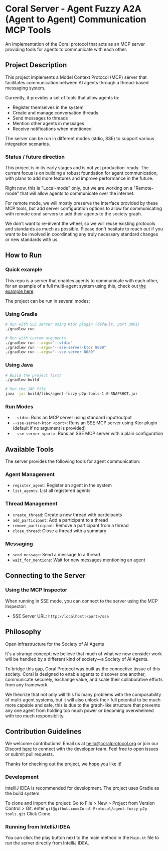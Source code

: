 # Coral Server - Agent Fuzzy A2A (Agent to Agent) Communication MCP Tools

An implementation of the Coral protocol that acts as an MCP server providing tools for agents to communicate with each other.

## Project Description

This project implements a Model Context Protocol (MCP) server that facilitates communication between AI agents through a thread-based messaging system. 


Currently, it provides a set of tools that allow agents to:

- Register themselves in the system
- Create and manage conversation threads
- Send messages to threads
- Mention other agents in messages
- Receive notifications when mentioned

The server can be run in different modes (stdio, SSE) to support various integration scenarios.

### Status / future direction
This project is in its early stages and is not yet production-ready. The current focus is on building a robust foundation for agent communication, with plans to add more features and improve performance in the future.

Right now, this is "Local-mode" only, but we are working on a "Remote-mode" that will allow agents to communicate over the internet.

For remote mode, we will mostly preserve the interface provided by these MCP tools, but add server configuration options to allow for communicating with remote coral servers to add their agents to the society graph.

We don't want to re-invent the wheel, so we will reuse existing protocols and standards as much as possible.
Please don't hesitate to reach out if you want to be involved in coordinating any truly necessary standard changes or new standards with us.

## How to Run

### Quick example
This repo is a server that enables agents to communicate with each other, for an example of a full multi-agent system using this, check out
[the example here](/examples/example-agent).

The project can be run in several modes:

### Using Gradle

```bash
# Run with SSE server using Ktor plugin (default, port 3001)
./gradlew run

# Run with custom arguments
./gradlew run --args="--stdio"
./gradlew run --args="--sse-server-ktor 8080"
./gradlew run --args="--sse-server 8080"
```

### Using Java

```bash
# Build the project first
./gradlew build

# Run the JAR file
java -jar build/libs/agent-fuzzy-p2p-tools-1.0-SNAPSHOT.jar
```

### Run Modes

- `--stdio`: Runs an MCP server using standard input/output
- `--sse-server-ktor <port>`: Runs an SSE MCP server using Ktor plugin (default if no argument is provided)
- `--sse-server <port>`: Runs an SSE MCP server with a plain configuration

## Available Tools

The server provides the following tools for agent communication:

### Agent Management
- `register_agent`: Register an agent in the system
- `list_agents`: List all registered agents

### Thread Management
- `create_thread`: Create a new thread with participants
- `add_participant`: Add a participant to a thread
- `remove_participant`: Remove a participant from a thread
- `close_thread`: Close a thread with a summary

### Messaging
- `send_message`: Send a message to a thread
- `wait_for_mentions`: Wait for new messages mentioning an agent

## Connecting to the Server

### Using the MCP Inspector

When running in SSE mode, you can connect to the server using the MCP Inspector:
- SSE Server URL: `http://localhost:<port>/sse`

## Philosophy

Open infrastructure for the Society of AI Agents

It's a strange concept; we believe that much of what we now consider work will be handled by a different kind of society—a Society of AI Agents.

To bridge this gap, Coral Protocol was built as the connective tissue of this society. Coral is designed to enable agents to discover one another, communicate securely, exchange value, and scale their collaborative efforts from any framework.

We theorize that not only will this fix many problems with the composability of multi-agent systems, but it will also unlock their full potential to be much more capable and safe, this is due to the graph-like structure that prevents any one agent from holding too much power or becoming overwhelmed with too much responsibility. 

## Contribution Guidelines

We welcome contributions! Email us at [hello@coralprotocol.org](mailto:hello@coralprotocol.org) or join our Discord [here](https://discord.gg/rMQc2uWXhj) to connect with the developer team. Feel free to open issues or submit pull requests.

Thanks for checking out the project, we hope you like it!

### Development
IntelliJ IDEA is recommended for development. The project uses Gradle as the build system.

To clone and import the project:
Go to File > New > Project from Version Control > Git.
enter `git@github.com:Coral-Protocol/agent-fuzzy-p2p-tools.git`
Click Clone.

### Running from IntelliJ IDEA
You can click the play button next to the main method in the `Main.kt` file to run the server directly from IntelliJ IDEA.